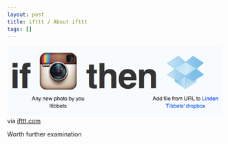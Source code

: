 ```yaml
---
layout: post
title: ifttt / About ifttt
tags: []
---
```


<div class="posterous_bookmarklet_entry">
<div class='p_embed p_image_embed'>
<img alt="Media_httpiftttcomima_adjiv" height="163" src="/images/39534126-media_httpiftttcomima_Adjiv.png" />

</div>
<div class="posterous_quote_citation">
via <a href="http://ifttt.com/wtf">ifttt.com</a>

</div>
<p>
Worth further examination

</p>
</div>
